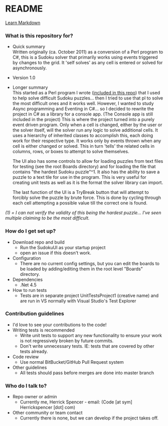 # README #
[Learn Markdown](https://bitbucket.org/tutorials/markdowndemo)

### What is this repository for? ###

* Quick summary  
	Written originally (ca. October 2011) as a conversion of a Perl program to C#, this is a Sudoku solver that primarily works using events triggered by changes to the grid. It 'self solves' as any cell is entered or solved for asynchronously. 
* Version 1.0  
* Longer summary  
	This started as a Perl program I wrote ([included in this repo](https://github.com/HerrickSpencer/SudokuSolver/blob/master/SudokuSolver/Sudoku.pl)) that I used to help solve difficult Sudoku puzzles... then I tried to use that pl to solve the most difficult ones and it works well. However, I wanted to study Async programming and Eventing in C#... so I decided to rewrite the project in C# as a library for a console app. (The Console app is still included in the project)
	This is where the project turned into a purely event driven program. Only when a cell is changed, either by the user or the solver itself, will the solver run any logic to solve additional cells. It uses a hierarchy of inherited classes to accomplish this, each doing work for their respective type. It works only by events thrown when any cell is either changed or solved. This in turn 'tells' the related cells in columns, rows, or boxes to attempt to solve themselves.	

	The UI also has some controls to allow for loading puzzles from text files for testing (see the root Boards directory) and for loading the file that contains "the hardest Sudoku puzzle"^1. It also has the ability to save a puzzle to a text tile for use in the program. This is very useful for creating unit tests as well as it is the format the solver library can import. 
	
	The last function of the UI is a TryBreak button that will attempt to forcibly solve the puzzle by brute force. This is done by cycling through each cell attempting a possible value till the correct one is found. 

*(1) = I can not verify the validity of this being the hardest puzzle... I've seen multiple claiming to be the most difficult.*

### How do I get set up? ###

* Download repo and build
	* Run the SudokuUI as your startup project 
	* open an issue if this doesn't work.
* Configuration
	* There are no current config settings, but you can edit the boards to be loaded by adding/editing them in the root level "Boards" directory.
* Dependencies
	* .Net 4.5 
* How to run tests
	* Tests are in separate project UnitTestsProject1 (creative name) and are run in VS normally with Visual Studio's Test Explorer

### Contribution guidelines ###
* I'd love to see your contributions to the code!
* Writing tests is recommended
	* Write unit tests to support any new functionality to ensure your work is not regressively broken by future commits.
	* Don't write unnecessary tests. IE: tests that are covered by other tests already.
* Code review
	* Use normal BitBucket/GitHub Pull Request system
* Other guidelines
 	* All tests should pass before merges are done into master branch


### Who do I talk to? ###

* Repo owner or admin
	* Currently me, Herrick Spencer - email: (Code [at sym] Herrickspencer [dot] com)
* Other community or team contact
	* Currently there is none, but we can develop if the project takes off.

